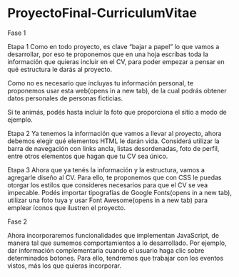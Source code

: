 # ProyectoFinal-CurriculumVitae

Fase 1

Etapa 1
Como en todo proyecto, es clave “bajar a papel” lo que vamos a desarrollar, por eso te proponemos que en una hoja escribas toda la información 
que quieras incluir en el CV, para poder empezar a pensar en qué estructura le darás al proyecto. 

Como no es necesario que incluyas tu información personal, te proponemos usar esta web(opens in a new tab), de la cual podrás obtener datos personales de personas ficticias. 

Si te animás, podés hasta incluir la foto que proporciona el sitio a modo de ejemplo.

Etapa 2
Ya tenemos la información que vamos a llevar al proyecto, ahora debemos elegir qué elementos HTML le darán vida. Considerá utilizar la barra de navegación con links ancla, listas desordenadas, foto de perfil, entre otros elementos que hagan que tu CV sea único.

Etapa 3
Ahora que ya tenés la información y la estructura, vamos a agregarle diseño al CV. Para ello, te proponemos que con CSS le puedas otorgar los estilos que consideres necesarios para que el CV se vea impecable. Podés importar tipografías de Google Fonts(opens in a new tab), utilizar una foto tuya y usar 
Font Awesome(opens in a new tab) para emplear íconos que ilustren el proyecto.

Fase 2

Ahora incorporaremos funcionalidades que implementan JavaScript, de manera tal que sumemos comportamientos a lo desarrollado. Por ejemplo, dar información complementaria cuando el usuario haga clic sobre determinados botones. Para ello, tendremos que trabajar con los eventos vistos, más los que quieras incorporar. 

